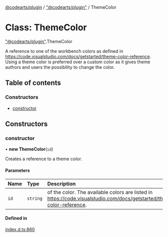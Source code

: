 [@codearts/plugin](../README.md) / ["@codearts/plugin"](../modules/_codearts_plugin_.md) / ThemeColor

# Class: ThemeColor

["@codearts/plugin"](../modules/_codearts_plugin_.md).ThemeColor

A reference to one of the workbench colors as defined in https://code.visualstudio.com/docs/getstarted/theme-color-reference.
Using a theme color is preferred over a custom color as it gives theme authors and users the possibility to change the color.

## Table of contents

### Constructors

- [constructor](codearts_plugin_.ThemeColor.md#constructor)

## Constructors

### constructor

• **new ThemeColor**(`id`)

Creates a reference to a theme color.

#### Parameters

| Name | Type | Description |
| :------ | :------ | :------ |
| `id` | `string` | of the color. The available colors are listed in https://code.visualstudio.com/docs/getstarted/theme-color-reference. |

#### Defined in

[index.d.ts:860](https://github.com/shuyaqian/cloudide-plugin-api/blob/5b69219/index.d.ts#L860)
